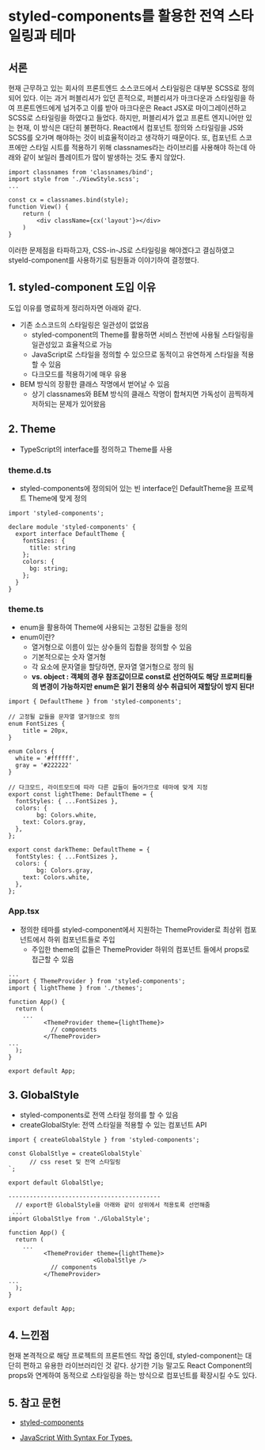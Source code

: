 

# styled-components를 활용한 전역 스타일링과 테마

## 서론

현재 근무하고 있는 회사의 프론트엔드 소스코드에서 스타일링은 대부분 SCSS로 정의되어 있다. 이는 과거 퍼블리셔가 있던 흔적으로, 퍼블리셔가 마크다운과 스타일링을 하여 프론트엔드에게 넘겨주고 이를 받아 마크다운은 React JSX로 마이그레이션하고 SCSS로 스타일링을 하였다고 들었다.
하지만, 퍼블리셔가 없고 프론트 엔지니어만 있는 현재, 이 방식은 대단히 불편하다. React에서 컴포넌트 정의와 스타일링을 JS와 SCSS를 오가며 해야하는 것이 비효율적이라고 생각하기 때문이다. 또, 컴포넌트 스코프에만 스타일 시트를 적용하기 위해 classnames라는 라이브리를 사용해야 하는데 아래와 같이 보일러 플레이트가 많이 발생하는 것도 좋지 않았다.

```React
import classnames from 'classnames/bind';
import style from './ViewStyle.scss';
...

const cx = classnames.bind(style);
function View() {
	return (
		<div className={cx('layout'}></div>
	)
}
```

이러한 문제점을 타파하고자, CSS-in-JS로 스타일링을 해야겠다고 결심하였고 styeld-component를 사용하기로 팀원들과 이야기하여 결정했다.





## 1. styled-component 도입 이유

도입 이유를 명료하게 정리하자면 아래와 같다.

* 기존 소스코드의 스타일링은 일관성이 없었음
  * styled-component의 Theme를 활용하면 서비스 전반에 사용될 스타일링을 일관성있고 효율적으로 가능
  * JavaScript로 스타일을 정의할 수 있으므로 동적이고 유연하게 스타일을 적용할 수 있음
  * 다크모드를 적용하기에 매우 유용
* BEM 방식의 장황한 클래스 작명에서 벋어날 수 있음
  * 상기 classnames와 BEM 방식의 클래스 작명이 합쳐지면 가독성이 끔찍하게 저하되는 문제가 있어왔음



## 2. Theme

* TypeScript의 interface를 정의하고 Theme를 사용



### theme.d.ts

* styled-components에 정의되어 있는 빈 interface인 DefaultTheme을 프로젝트 Theme에 맞게  정의

```React
import 'styled-components';

declare module 'styled-components' {
  export interface DefaultTheme {
    fontSizes: {
      title: string
    };
    colors: {
      bg: string;
    };
  }
}
```



### theme.ts

* enum을 활용하여 Theme에 사용되는 고정된 값들을 정의
* enum이란?
  * 열거형으로 이름이 있는 상수들의 집합을 정의할 수 있음
  * 기본적으로는 숫자 열거형
  * 각 요소에 문자열을 할당하면, 문자열 열거형으로 정의 됨
  * **vs. object : 객체의 경우 참조값이므로 const로 선언하여도 해당 프로퍼티들의 변경이 가능하지만 enum은 읽기 전용의 상수 취급되어 재할당이 방지 된다!**

```React
import { DefaultTheme } from 'styled-components';

// 고정될 값들을 문자열 열거형으로 정의
enum FontSizes {
 	title = 20px,
}

enum Colors {
  white = '#ffffff',
  gray = '#222222'
}

// 다크모드, 라이트모드에 따라 다른 값들이 들어가므로 테마에 맞게 지정
export const lightTheme: DefaultTheme = {
  fontStyles: { ...FontSizes },
  colors: {
		bg: Colors.white,
    text: Colors.gray,
  },
};

export const darkTheme: DefaultTheme = {
  fontStyles: { ...FontSizes },
  colors: {
		bg: Colors.gray,
    text: Colors.white,
  },
};
```



### App.tsx

* 정의한 테마를 styled-component에서 지원하는 ThemeProvider로 최상위 컴포넌트에서 하위 컴포넌트들로 주입
  * 주입한 theme의 값들은 ThemeProvider 하위의 컴포넌트 들에서 props로 접근할 수 있음

```React
...
import { ThemeProvider } from 'styled-components';
import { lightTheme } from './themes';

function App() {
  return (
    ...
          <ThemeProvider theme={lightTheme}>
            // components
          </ThemeProvider>
...
  );
}

export default App;
```



## 3. GlobalStyle

- styled-components로 전역 스타일 정의를 할 수 있음
- createGlobalStyle: 전역 스타일을 적용할 수 있는 컴포넌트 API

```React
import { createGlobalStyle } from 'styled-components';

const GlobalStlye = createGlobalStyle`
	  // css reset 및 전역 스타일링
`;

export default GlobalStlye;

-------------------------------------------
  // export한 GlobalStyle을 아래와 같이 상위에서 적용토록 선언해줌
 ...
import GlobalStlye from './GlobalStyle';

function App() {
  return (
    ...
          <ThemeProvider theme={lightTheme}>
						<GlobalStlye />
            // components
          </ThemeProvider>
...
  );
}

export default App;
```



## 4. 느낀점

현재 본격적으로 해당 프로젝트의 프론트엔드 작업 중인데, styled-component는 대단히 편하고 유용한 라이브러리인 것 같다. 상기한 기능 말고도 React Component의 props와 연계하여 동적으로 스타일링을 하는 방식으로 컴포넌트를 확장시킬 수도 있다.



## 5. 참고 문헌

* [styled-components](https://styled-components.com/)

* [JavaScript With Syntax For Types.](https://www.typescriptlang.org/ko/)

